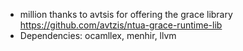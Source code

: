 - million thanks to avtsis for offering the grace library https://github.com/avtzis/ntua-grace-runtime-lib
- Dependencies: ocamllex, menhir, llvm
